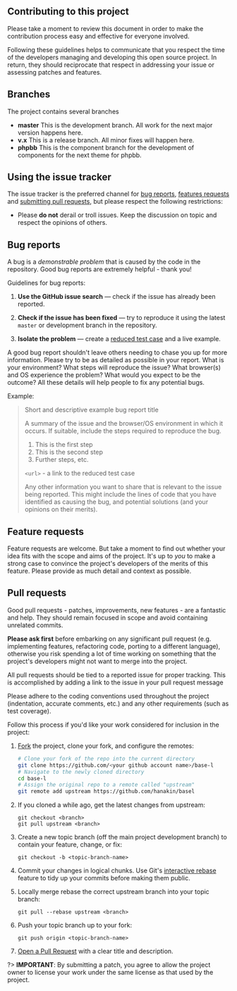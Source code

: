 ## Contributing to this project

Please take a moment to review this document in order to make the contribution
process easy and effective for everyone involved.

Following these guidelines helps to communicate that you respect the time of
the developers managing and developing this open source project. In return,
they should reciprocate that respect in addressing your issue or assessing
patches and features.


## Branches
The project contains several branches

- **master** This is the development branch. All work for the next major version happens here.
- **v.x** This is a release branch. All minor fixes will happen here.
- **phpbb** This is the component branch for the development of components for the next theme for phpbb.


## Using the issue tracker

The issue tracker is the preferred channel for [bug reports](#bugs),
[features requests](#features) and [submitting pull requests](#pull-requests),
but please respect the following restrictions:

* Please **do not** derail or troll issues. Keep the discussion on topic and respect the opinions of others.


## Bug reports

A bug is a _demonstrable problem_ that is caused by the code in the repository.
Good bug reports are extremely helpful - thank you!

Guidelines for bug reports:

1. **Use the GitHub issue search** &mdash; check if the issue has already been reported.

2. **Check if the issue has been fixed** &mdash; try to reproduce it using the latest `master` or development branch in the repository.

3. **Isolate the problem** &mdash; create a
[reduced test case](http://css-tricks.com/reduced-test-cases/) and a live
example.

A good bug report shouldn't leave others needing to chase you up for more
information. Please try to be as detailed as possible in your report. What is
your environment? What steps will reproduce the issue? What browser(s) and OS
experience the problem? What would you expect to be the outcome? All these
details will help people to fix any potential bugs.

Example:

> Short and descriptive example bug report title
>
> A summary of the issue and the browser/OS environment in which it occurs. If
> suitable, include the steps required to reproduce the bug.
>
> 1. This is the first step
> 2. This is the second step
> 3. Further steps, etc.
>
> `<url>` - a link to the reduced test case
>
> Any other information you want to share that is relevant to the issue being
> reported. This might include the lines of code that you have identified as
> causing the bug, and potential solutions (and your opinions on their
> merits).


## Feature requests

Feature requests are welcome. But take a moment to find out whether your idea
fits with the scope and aims of the project. It's up to _you_ to make a strong
case to convince the project's developers of the merits of this feature. Please
provide as much detail and context as possible.


## Pull requests

Good pull requests - patches, improvements, new features - are a fantastic and
help. They should remain focused in scope and avoid containing unrelated
commits.

**Please ask first** before embarking on any significant pull request (e.g.
implementing features, refactoring code, porting to a different language),
otherwise you risk spending a lot of time working on something that the
project's developers might not want to merge into the project.

All pull requests should be tied to a reported issue for proper tracking. This
is accomplished by adding a link to the issue in your pull request message

Please adhere to the coding conventions used throughout the project
(indentation, accurate comments, etc.) and any other requirements (such as test
coverage).

Follow this process if you'd like your work considered for inclusion in the
project:

1. [Fork](http://help.github.com/fork-a-repo/) the project, clone your fork, and configure the remotes:

	```bash
	# Clone your fork of the repo into the current directory
	git clone https://github.com/<your github account name>/base-l
	# Navigate to the newly cloned directory
	cd base-l
	# Assign the original repo to a remote called "upstream"
	git remote add upstream https://github.com/hanakin/basel
	```

2. If you cloned a while ago, get the latest changes from upstream:

	```git
	git checkout <branch>
	git pull upstream <branch>
	```

3. Create a new topic branch (off the main project development branch) to contain your feature, change, or fix:

	```git
	git checkout -b <topic-branch-name>
	```

4. Commit your changes in logical chunks. Use Git's [interactive rebase](https://help.github.com/articles/interactive-rebase) feature to tidy up your commits before making them public.

5. Locally merge rebase the correct upstream branch into your topic branch:

	```git
	git pull --rebase upstream <branch>
	```

6. Push your topic branch up to your fork:

	```git
	git push origin <topic-branch-name>
	```

7. [Open a Pull Request](https://help.github.com/articles/using-pull-requests/) with a clear title and description.

?> **IMPORTANT**: By submitting a patch, you agree to allow the project owner to license your work under the same license as that used by the project.
